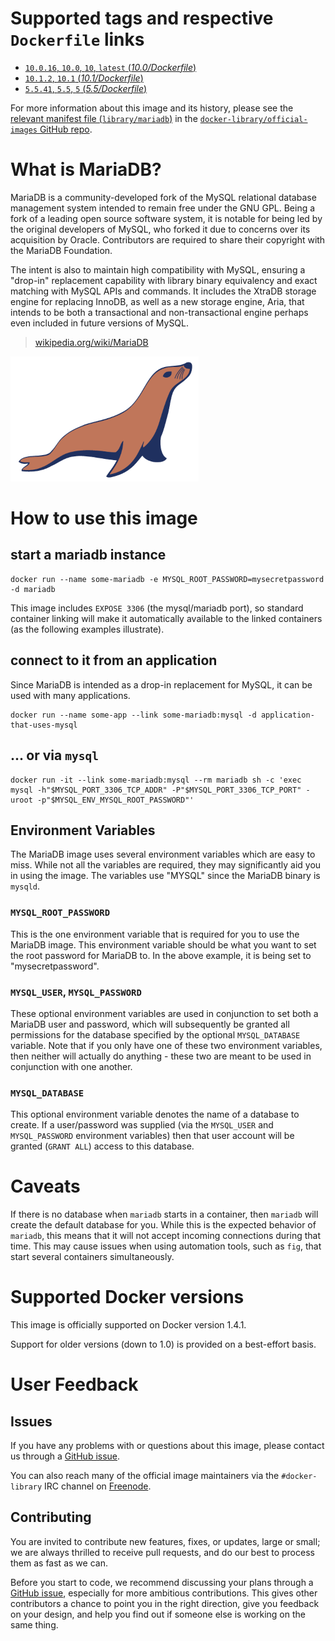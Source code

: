 # Supported tags and respective `Dockerfile` links

- [`10.0.16`, `10.0`, `10`, `latest` (*10.0/Dockerfile*)](https://github.com/docker-library/mariadb/blob/307bb762ff7e529eab7551fc31b13bccb808c674/10.0/Dockerfile)
- [`10.1.2`, `10.1` (*10.1/Dockerfile*)](https://github.com/docker-library/mariadb/blob/307bb762ff7e529eab7551fc31b13bccb808c674/10.1/Dockerfile)
- [`5.5.41`, `5.5`, `5` (*5.5/Dockerfile*)](https://github.com/docker-library/mariadb/blob/307bb762ff7e529eab7551fc31b13bccb808c674/5.5/Dockerfile)

For more information about this image and its history, please see the [relevant
manifest file
(`library/mariadb`)](https://github.com/docker-library/official-images/blob/master/library/mariadb)
in the [`docker-library/official-images` GitHub
repo](https://github.com/docker-library/official-images).

# What is MariaDB?

MariaDB is a community-developed fork of the MySQL relational database
management system intended to remain free under the GNU GPL. Being a fork of a
leading open source software system, it is notable for being led by the original
developers of MySQL, who forked it due to concerns over its acquisition by
Oracle. Contributors are required to share their copyright with the MariaDB
Foundation.

The intent is also to maintain high compatibility with MySQL, ensuring a
"drop-in" replacement capability with library binary equivalency and exact
matching with MySQL APIs and commands. It includes the XtraDB storage engine for
replacing InnoDB, as well as a new storage engine, Aria, that intends to be both
a transactional and non-transactional engine perhaps even included in future
versions of MySQL.

> [wikipedia.org/wiki/MariaDB](https://en.wikipedia.org/wiki/MariaDB)

![logo](https://raw.githubusercontent.com/docker-library/docs/master/mariadb/logo.png)

# How to use this image

## start a mariadb instance

    docker run --name some-mariadb -e MYSQL_ROOT_PASSWORD=mysecretpassword -d mariadb

This image includes `EXPOSE 3306` (the mysql/mariadb port), so standard
container linking will make it automatically available to the linked containers
(as the following examples illustrate).

## connect to it from an application

Since MariaDB is intended as a drop-in replacement for MySQL, it can be used
with many applications.

    docker run --name some-app --link some-mariadb:mysql -d application-that-uses-mysql

## ... or via `mysql`

    docker run -it --link some-mariadb:mysql --rm mariadb sh -c 'exec mysql -h"$MYSQL_PORT_3306_TCP_ADDR" -P"$MYSQL_PORT_3306_TCP_PORT" -uroot -p"$MYSQL_ENV_MYSQL_ROOT_PASSWORD"'

## Environment Variables

The MariaDB image uses several environment variables which are easy to miss. While
not all the variables are required, they may significantly aid you in using the
image. The variables use "MYSQL" since the MariaDB binary is `mysqld`.

### `MYSQL_ROOT_PASSWORD`

This is the one environment variable that is required for you to use the MariaDB
image. This environment variable should be what you want to set the root
password for MariaDB to. In the above example, it is being set to
"mysecretpassword".

### `MYSQL_USER`, `MYSQL_PASSWORD`

These optional environment variables are used in conjunction to set both a MariaDB
user and password, which will subsequently be granted all permissions for the
database specified by the optional `MYSQL_DATABASE` variable. Note that if you
only have one of these two environment variables, then neither will actually do
anything - these two are meant to be used in conjunction with one another.

### `MYSQL_DATABASE`

This optional environment variable denotes the name of a database to create. If
a user/password was supplied (via the `MYSQL_USER` and `MYSQL_PASSWORD`
environment variables) then that user account will be granted (`GRANT ALL`)
access to this database.

# Caveats

If there is no database when `mariadb` starts in a container, then `mariadb` will
create the default database for you. While this is the expected behavior of
`mariadb`, this means that it will not accept incoming connections during that
time. This may cause issues when using automation tools, such as `fig`, that
start several containers simultaneously.

# Supported Docker versions

This image is officially supported on Docker version 1.4.1.

Support for older versions (down to 1.0) is provided on a best-effort basis.

# User Feedback

## Issues

If you have any problems with or questions about this image, please contact us
 through a [GitHub issue](https://github.com/docker-library/mariadb/issues).

You can also reach many of the official image maintainers via the
`#docker-library` IRC channel on [Freenode](https://freenode.net).

## Contributing

You are invited to contribute new features, fixes, or updates, large or small;
we are always thrilled to receive pull requests, and do our best to process them
as fast as we can.

Before you start to code, we recommend discussing your plans 
through a [GitHub issue](https://github.com/docker-library/mariadb/issues), especially for more ambitious
contributions. This gives other contributors a chance to point you in the right
direction, give you feedback on your design, and help you find out if someone
else is working on the same thing.
